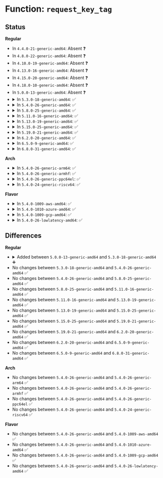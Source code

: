# Function: <code>request_key_tag</code>

## Status
<b>Regular</b>
<ul>
<li>
In <code>4.4.0-21-generic-amd64</code>: Absent ❓
</li>
<li>
In <code>4.8.0-22-generic-amd64</code>: Absent ❓
</li>
<li>
In <code>4.10.0-19-generic-amd64</code>: Absent ❓
</li>
<li>
In <code>4.13.0-16-generic-amd64</code>: Absent ❓
</li>
<li>
In <code>4.15.0-20-generic-amd64</code>: Absent ❓
</li>
<li>
In <code>4.18.0-10-generic-amd64</code>: Absent ❓
</li>
<li>
In <code>5.0.0-13-generic-amd64</code>: Absent ❓
</li>
<li>
<details>
<summary>In <code>5.3.0-18-generic-amd64</code>: ✅</summary>

```c
struct key * request_key_tag(struct key_type * type, const char * description, struct key_tag * domain_tag, const char * callout_info)
```

```json
{
  "name": "request_key_tag",
  "collision_type": "Unique Global",
  "inline_type": "No",
  "funcs": [
    {
      "addr": 18446744071583245728,
      "name": "request_key_tag",
      "external": true,
      "loc": "security/keys/request_key.c:690",
      "file": "security/keys/request_key.c",
      "inline": "seen, unknown",
      "caller_inline": [],
      "caller_func": [
        "fs/crypto/keyinfo.c:find_and_lock_process_key",
        "fs/ecryptfs/keystore.c:ecryptfs_keyring_auth_tok_for_sig",
        "fs/ecryptfs/keystore.c:ecryptfs_keyring_auth_tok_for_sig",
        "security/keys/encrypted-keys/masterkey_trusted.c:request_trusted_key",
        "security/integrity/digsig.c:integrity_digsig_verify",
        "security/integrity/digsig_asymmetric.c:asymmetric_verify",
        "security/integrity/evm/evm_crypto.c:evm_init_key",
        "lib/digsig.c:digsig_verify",
        "drivers/nvdimm/security.c:nvdimm_request_key",
        "net/dns_resolver/dns_query.c:dns_query"
      ]
    }
  ],
  "symbols": [
    {
      "addr": 18446744071583245728,
      "name": "request_key_tag",
      "section": ".text",
      "bind": "STB_GLOBAL",
      "size": 140
    }
  ]
}
```
</details>
</li>
<li>
<details>
<summary>In <code>5.4.0-26-generic-amd64</code>: ✅</summary>

```c
struct key * request_key_tag(struct key_type * type, const char * description, struct key_tag * domain_tag, const char * callout_info)
```

```json
{
  "name": "request_key_tag",
  "collision_type": "Unique Global",
  "inline_type": "No",
  "funcs": [
    {
      "addr": 18446744071583351552,
      "name": "request_key_tag",
      "external": true,
      "loc": "security/keys/request_key.c:690",
      "file": "security/keys/request_key.c",
      "inline": "seen, unknown",
      "caller_inline": [],
      "caller_func": [
        "fs/crypto/keysetup_v1.c:find_and_lock_process_key",
        "fs/ecryptfs/keystore.c:ecryptfs_keyring_auth_tok_for_sig",
        "fs/ecryptfs/keystore.c:ecryptfs_keyring_auth_tok_for_sig",
        "security/keys/encrypted-keys/masterkey_trusted.c:request_trusted_key",
        "security/integrity/digsig_asymmetric.c:asymmetric_verify",
        "security/integrity/evm/evm_crypto.c:evm_init_key",
        "lib/digsig.c:digsig_verify",
        "drivers/nvdimm/security.c:nvdimm_request_key",
        "net/dns_resolver/dns_query.c:dns_query"
      ]
    }
  ],
  "symbols": [
    {
      "addr": 18446744071583351552,
      "name": "request_key_tag",
      "section": ".text",
      "bind": "STB_GLOBAL",
      "size": 140
    }
  ]
}
```
</details>
</li>
<li>
<details>
<summary>In <code>5.8.0-25-generic-amd64</code>: ✅</summary>

```c
struct key * request_key_tag(struct key_type * type, const char * description, struct key_tag * domain_tag, const char * callout_info)
```

```json
{
  "name": "request_key_tag",
  "collision_type": "Unique Global",
  "inline_type": "No",
  "funcs": [
    {
      "addr": 18446744071583687600,
      "name": "request_key_tag",
      "external": true,
      "loc": "security/keys/request_key.c:690",
      "file": "security/keys/request_key.c",
      "inline": "seen, unknown",
      "caller_inline": [],
      "caller_func": [
        "fs/crypto/keysetup_v1.c:find_and_lock_process_key",
        "fs/ecryptfs/keystore.c:ecryptfs_keyring_auth_tok_for_sig",
        "fs/ecryptfs/keystore.c:ecryptfs_keyring_auth_tok_for_sig",
        "security/keys/encrypted-keys/encrypted.c:request_master_key",
        "security/keys/encrypted-keys/masterkey_trusted.c:request_trusted_key",
        "security/integrity/digsig_asymmetric.c:request_asymmetric_key",
        "security/integrity/evm/evm_crypto.c:evm_init_key",
        "lib/digsig.c:digsig_verify",
        "drivers/nvdimm/security.c:nvdimm_request_key",
        "net/dns_resolver/dns_query.c:dns_query"
      ]
    }
  ],
  "symbols": [
    {
      "addr": 18446744071583687600,
      "name": "request_key_tag",
      "section": ".text",
      "bind": "STB_GLOBAL",
      "size": 140
    }
  ]
}
```
</details>
</li>
<li>
<details>
<summary>In <code>5.11.0-16-generic-amd64</code>: ✅</summary>

```c
struct key * request_key_tag(struct key_type * type, const char * description, struct key_tag * domain_tag, const char * callout_info)
```

```json
{
  "name": "request_key_tag",
  "collision_type": "Unique Global",
  "inline_type": "No",
  "funcs": [
    {
      "addr": 18446744071583809184,
      "name": "request_key_tag",
      "external": true,
      "loc": "security/keys/request_key.c:690",
      "file": "security/keys/request_key.c",
      "inline": "seen, unknown",
      "caller_inline": [],
      "caller_func": [
        "fs/crypto/keysetup_v1.c:find_and_lock_process_key",
        "fs/ecryptfs/keystore.c:ecryptfs_keyring_auth_tok_for_sig",
        "fs/ecryptfs/keystore.c:ecryptfs_keyring_auth_tok_for_sig",
        "security/keys/encrypted-keys/encrypted.c:request_master_key",
        "security/keys/encrypted-keys/masterkey_trusted.c:request_trusted_key",
        "security/integrity/digsig_asymmetric.c:request_asymmetric_key",
        "security/integrity/evm/evm_crypto.c:evm_init_key",
        "lib/digsig.c:digsig_verify",
        "drivers/nvdimm/security.c:nvdimm_request_key",
        "net/dns_resolver/dns_query.c:dns_query"
      ]
    }
  ],
  "symbols": [
    {
      "addr": 18446744071583809184,
      "name": "request_key_tag",
      "section": ".text",
      "bind": "STB_GLOBAL",
      "size": 140
    }
  ]
}
```
</details>
</li>
<li>
<details>
<summary>In <code>5.13.0-19-generic-amd64</code>: ✅</summary>

```c
struct key * request_key_tag(struct key_type * type, const char * description, struct key_tag * domain_tag, const char * callout_info)
```

```json
{
  "name": "request_key_tag",
  "collision_type": "Unique Global",
  "inline_type": "No",
  "funcs": [
    {
      "addr": 18446744071583833456,
      "name": "request_key_tag",
      "external": true,
      "loc": "security/keys/request_key.c:690",
      "file": "security/keys/request_key.c",
      "inline": "seen, unknown",
      "caller_inline": [],
      "caller_func": [
        "fs/crypto/keysetup_v1.c:find_and_lock_process_key",
        "fs/ecryptfs/keystore.c:ecryptfs_keyring_auth_tok_for_sig",
        "fs/ecryptfs/keystore.c:ecryptfs_keyring_auth_tok_for_sig",
        "security/keys/encrypted-keys/encrypted.c:request_master_key",
        "security/keys/encrypted-keys/masterkey_trusted.c:request_trusted_key",
        "security/integrity/digsig_asymmetric.c:request_asymmetric_key",
        "security/integrity/evm/evm_crypto.c:evm_init_key",
        "lib/digsig.c:digsig_verify",
        "drivers/nvdimm/security.c:nvdimm_request_key",
        "net/dns_resolver/dns_query.c:dns_query"
      ]
    }
  ],
  "symbols": [
    {
      "addr": 18446744071583833456,
      "name": "request_key_tag",
      "section": ".text",
      "bind": "STB_GLOBAL",
      "size": 140
    }
  ]
}
```
</details>
</li>
<li>
<details>
<summary>In <code>5.15.0-25-generic-amd64</code>: ✅</summary>

```c
struct key * request_key_tag(struct key_type * type, const char * description, struct key_tag * domain_tag, const char * callout_info)
```

```json
{
  "name": "request_key_tag",
  "collision_type": "Unique Global",
  "inline_type": "No",
  "funcs": [
    {
      "addr": 18446744071584196448,
      "name": "request_key_tag",
      "external": true,
      "loc": "security/keys/request_key.c:690",
      "file": "security/keys/request_key.c",
      "inline": "seen, unknown",
      "caller_inline": [],
      "caller_func": [
        "fs/crypto/keysetup_v1.c:find_and_lock_process_key",
        "fs/ecryptfs/keystore.c:ecryptfs_keyring_auth_tok_for_sig",
        "fs/ecryptfs/keystore.c:ecryptfs_keyring_auth_tok_for_sig",
        "security/keys/encrypted-keys/encrypted.c:request_master_key",
        "security/keys/encrypted-keys/masterkey_trusted.c:request_trusted_key",
        "security/integrity/digsig_asymmetric.c:request_asymmetric_key",
        "security/integrity/evm/evm_crypto.c:evm_init_key",
        "lib/digsig.c:digsig_verify",
        "drivers/nvdimm/security.c:nvdimm_request_key",
        "net/dns_resolver/dns_query.c:dns_query"
      ]
    }
  ],
  "symbols": [
    {
      "addr": 18446744071584196448,
      "name": "request_key_tag",
      "section": ".text",
      "bind": "STB_GLOBAL",
      "size": 140
    }
  ]
}
```
</details>
</li>
<li>
<details>
<summary>In <code>5.19.0-21-generic-amd64</code>: ✅</summary>

```c
struct key * request_key_tag(struct key_type * type, const char * description, struct key_tag * domain_tag, const char * callout_info)
```

```json
{
  "name": "request_key_tag",
  "collision_type": "Unique Global",
  "inline_type": "No",
  "funcs": [
    {
      "addr": 18446744071584798000,
      "name": "request_key_tag",
      "external": true,
      "loc": "security/keys/request_key.c:690",
      "file": "security/keys/request_key.c",
      "inline": "seen, unknown",
      "caller_inline": [],
      "caller_func": [
        "fs/crypto/keysetup_v1.c:find_and_lock_process_key",
        "fs/ecryptfs/keystore.c:ecryptfs_keyring_auth_tok_for_sig",
        "fs/ecryptfs/keystore.c:ecryptfs_keyring_auth_tok_for_sig",
        "security/keys/encrypted-keys/encrypted.c:request_master_key",
        "security/keys/encrypted-keys/masterkey_trusted.c:request_trusted_key",
        "security/integrity/digsig_asymmetric.c:request_asymmetric_key",
        "security/integrity/evm/evm_crypto.c:evm_init_key",
        "lib/digsig.c:digsig_verify",
        "drivers/nvdimm/security.c:nvdimm_request_key",
        "net/dns_resolver/dns_query.c:dns_query"
      ]
    }
  ],
  "symbols": [
    {
      "addr": 18446744071584798000,
      "name": "request_key_tag",
      "section": ".text",
      "bind": "STB_GLOBAL",
      "size": 188
    }
  ]
}
```
</details>
</li>
<li>
<details>
<summary>In <code>6.2.0-20-generic-amd64</code>: ✅</summary>

```c
struct key * request_key_tag(struct key_type * type, const char * description, struct key_tag * domain_tag, const char * callout_info)
```

```json
{
  "name": "request_key_tag",
  "collision_type": "Unique Global",
  "inline_type": "No",
  "funcs": [
    {
      "addr": 18446744071585495776,
      "name": "request_key_tag",
      "external": true,
      "loc": "security/keys/request_key.c:690",
      "file": "security/keys/request_key.c",
      "inline": "seen, unknown",
      "caller_inline": [],
      "caller_func": [
        "fs/crypto/keysetup_v1.c:find_and_lock_process_key",
        "fs/ecryptfs/keystore.c:ecryptfs_keyring_auth_tok_for_sig",
        "fs/ecryptfs/keystore.c:ecryptfs_keyring_auth_tok_for_sig",
        "security/keys/encrypted-keys/encrypted.c:request_master_key",
        "security/keys/encrypted-keys/masterkey_trusted.c:request_trusted_key",
        "security/integrity/digsig_asymmetric.c:request_asymmetric_key",
        "security/integrity/evm/evm_crypto.c:evm_init_key",
        "lib/digsig.c:digsig_verify",
        "drivers/nvdimm/security.c:nvdimm_request_key",
        "net/dns_resolver/dns_query.c:dns_query"
      ]
    }
  ],
  "symbols": [
    {
      "addr": 18446744071585495776,
      "name": "request_key_tag",
      "section": ".text",
      "bind": "STB_GLOBAL",
      "size": 188
    }
  ]
}
```
</details>
</li>
<li>
<details>
<summary>In <code>6.5.0-9-generic-amd64</code>: ✅</summary>

```c
struct key * request_key_tag(struct key_type * type, const char * description, struct key_tag * domain_tag, const char * callout_info)
```

```json
{
  "name": "request_key_tag",
  "collision_type": "Unique Global",
  "inline_type": "No",
  "funcs": [
    {
      "addr": 18446744071585727328,
      "name": "request_key_tag",
      "external": true,
      "loc": "security/keys/request_key.c:706",
      "file": "security/keys/request_key.c",
      "inline": "seen, unknown",
      "caller_inline": [],
      "caller_func": [
        "fs/crypto/keysetup_v1.c:find_and_lock_process_key",
        "fs/ecryptfs/keystore.c:ecryptfs_keyring_auth_tok_for_sig",
        "fs/ecryptfs/keystore.c:ecryptfs_keyring_auth_tok_for_sig",
        "security/keys/encrypted-keys/encrypted.c:request_master_key",
        "security/keys/encrypted-keys/masterkey_trusted.c:request_trusted_key",
        "security/integrity/digsig_asymmetric.c:request_asymmetric_key",
        "security/integrity/evm/evm_crypto.c:evm_init_key",
        "lib/digsig.c:digsig_verify",
        "drivers/nvdimm/security.c:nvdimm_request_key",
        "net/dns_resolver/dns_query.c:dns_query"
      ]
    }
  ],
  "symbols": [
    {
      "addr": 18446744071585727328,
      "name": "request_key_tag",
      "section": ".text",
      "bind": "STB_GLOBAL",
      "size": 188
    }
  ]
}
```
</details>
</li>
<li>
<details>
<summary>In <code>6.8.0-31-generic-amd64</code>: ✅</summary>

```c
struct key * request_key_tag(struct key_type * type, const char * description, struct key_tag * domain_tag, const char * callout_info)
```

```json
{
  "name": "request_key_tag",
  "collision_type": "Unique Global",
  "inline_type": "No",
  "funcs": [
    {
      "addr": 18446744071585974512,
      "name": "request_key_tag",
      "external": true,
      "loc": "security/keys/request_key.c:706",
      "file": "security/keys/request_key.c",
      "inline": "seen, unknown",
      "caller_inline": [],
      "caller_func": [
        "fs/crypto/keysetup_v1.c:find_and_lock_process_key",
        "fs/ecryptfs/keystore.c:ecryptfs_keyring_auth_tok_for_sig",
        "fs/ecryptfs/keystore.c:ecryptfs_keyring_auth_tok_for_sig",
        "security/keys/encrypted-keys/encrypted.c:request_master_key",
        "security/keys/encrypted-keys/masterkey_trusted.c:request_trusted_key",
        "security/integrity/digsig_asymmetric.c:request_asymmetric_key",
        "security/integrity/evm/evm_crypto.c:evm_init_key",
        "lib/digsig.c:digsig_verify",
        "drivers/nvdimm/security.c:nvdimm_request_key",
        "net/dns_resolver/dns_query.c:dns_query"
      ]
    }
  ],
  "symbols": [
    {
      "addr": 18446744071585974512,
      "name": "request_key_tag",
      "section": ".text",
      "bind": "STB_GLOBAL",
      "size": 188
    }
  ]
}
```
</details>
</li>
</ul>
<b>Arch</b>
<ul>
<li>
<details>
<summary>In <code>5.4.0-26-generic-arm64</code>: ✅</summary>

```c
struct key * request_key_tag(struct key_type * type, const char * description, struct key_tag * domain_tag, const char * callout_info)
```

```json
{
  "name": "request_key_tag",
  "collision_type": "Unique Global",
  "inline_type": "No",
  "funcs": [
    {
      "addr": 18446603336495095784,
      "name": "request_key_tag",
      "external": true,
      "loc": "security/keys/request_key.c:690",
      "file": "security/keys/request_key.c",
      "inline": "seen, unknown",
      "caller_inline": [],
      "caller_func": [
        "fs/crypto/keysetup_v1.c:find_and_lock_process_key",
        "fs/ecryptfs/keystore.c:ecryptfs_keyring_auth_tok_for_sig",
        "fs/ecryptfs/keystore.c:ecryptfs_keyring_auth_tok_for_sig",
        "security/keys/encrypted-keys/masterkey_trusted.c:request_trusted_key",
        "security/integrity/digsig_asymmetric.c:asymmetric_verify",
        "security/integrity/evm/evm_crypto.c:evm_init_key",
        "lib/digsig.c:digsig_verify",
        "drivers/nvdimm/security.c:nvdimm_request_key",
        "net/dns_resolver/dns_query.c:dns_query"
      ]
    }
  ],
  "symbols": [
    {
      "addr": 18446603336495095784,
      "name": "request_key_tag",
      "section": ".text",
      "bind": "STB_GLOBAL",
      "size": 176
    }
  ]
}
```
</details>
</li>
<li>
<details>
<summary>In <code>5.4.0-26-generic-armhf</code>: ✅</summary>

```c
struct key * request_key_tag(struct key_type * type, const char * description, struct key_tag * domain_tag, const char * callout_info)
```

```json
{
  "name": "request_key_tag",
  "collision_type": "Unique Global",
  "inline_type": "No",
  "funcs": [
    {
      "addr": 3228489336,
      "name": "request_key_tag",
      "external": true,
      "loc": "security/keys/request_key.c:690",
      "file": "security/keys/request_key.c",
      "inline": "seen, unknown",
      "caller_inline": [],
      "caller_func": [
        "fs/crypto/keysetup_v1.c:find_and_lock_process_key",
        "fs/ecryptfs/keystore.c:ecryptfs_keyring_auth_tok_for_sig",
        "fs/ecryptfs/keystore.c:ecryptfs_keyring_auth_tok_for_sig",
        "security/keys/encrypted-keys/encrypted.c:request_master_key",
        "security/keys/encrypted-keys/masterkey_trusted.c:request_trusted_key",
        "security/integrity/digsig_asymmetric.c:asymmetric_verify",
        "security/integrity/evm/evm_crypto.c:evm_init_key",
        "lib/digsig.c:digsig_verify",
        "net/dns_resolver/dns_query.c:dns_query"
      ]
    }
  ],
  "symbols": [
    {
      "addr": 3228489336,
      "name": "request_key_tag",
      "section": ".text",
      "bind": "STB_GLOBAL",
      "size": 156
    }
  ]
}
```
</details>
</li>
<li>
<details>
<summary>In <code>5.4.0-26-generic-ppc64el</code>: ✅</summary>

```c
struct key * request_key_tag(struct key_type * type, const char * description, struct key_tag * domain_tag, const char * callout_info)
```

```json
{
  "name": "request_key_tag",
  "collision_type": "Unique Global",
  "inline_type": "No",
  "funcs": [
    {
      "addr": 13835058055288998352,
      "name": "request_key_tag",
      "external": true,
      "loc": "security/keys/request_key.c:690",
      "file": "security/keys/request_key.c",
      "inline": "seen, unknown",
      "caller_inline": [],
      "caller_func": [
        "fs/crypto/keysetup_v1.c:find_and_lock_process_key",
        "fs/ecryptfs/keystore.c:ecryptfs_keyring_auth_tok_for_sig",
        "fs/ecryptfs/keystore.c:ecryptfs_keyring_auth_tok_for_sig",
        "security/keys/encrypted-keys/masterkey_trusted.c:request_trusted_key",
        "security/integrity/digsig_asymmetric.c:asymmetric_verify",
        "security/integrity/evm/evm_crypto.c:evm_init_key",
        "lib/digsig.c:digsig_verify",
        "drivers/nvdimm/security.c:nvdimm_request_key",
        "net/dns_resolver/dns_query.c:dns_query"
      ]
    }
  ],
  "symbols": [
    {
      "addr": 13835058055288998352,
      "name": "request_key_tag",
      "section": ".text",
      "bind": "STB_GLOBAL",
      "size": 232
    }
  ]
}
```
</details>
</li>
<li>
<details>
<summary>In <code>5.4.0-24-generic-riscv64</code>: ✅</summary>

```c
struct key * request_key_tag(struct key_type * type, const char * description, struct key_tag * domain_tag, const char * callout_info)
```

```json
{
  "name": "request_key_tag",
  "collision_type": "Unique Global",
  "inline_type": "No",
  "funcs": [
    {
      "addr": 18446743936274357504,
      "name": "request_key_tag",
      "external": true,
      "loc": "security/keys/request_key.c:690",
      "file": "security/keys/request_key.c",
      "inline": "seen, unknown",
      "caller_inline": [],
      "caller_func": [
        "fs/crypto/keysetup_v1.c:find_and_lock_process_key",
        "fs/ecryptfs/keystore.c:ecryptfs_keyring_auth_tok_for_sig",
        "fs/ecryptfs/keystore.c:ecryptfs_keyring_auth_tok_for_sig",
        "security/keys/encrypted-keys/masterkey_trusted.c:request_trusted_key",
        "security/integrity/digsig_asymmetric.c:asymmetric_verify",
        "security/integrity/evm/evm_crypto.c:evm_init_key",
        "lib/digsig.c:digsig_verify",
        "drivers/nvdimm/security.c:nvdimm_request_key",
        "net/dns_resolver/dns_query.c:dns_query"
      ]
    }
  ],
  "symbols": [
    {
      "addr": 18446743936274357504,
      "name": "request_key_tag",
      "section": ".text",
      "bind": "STB_GLOBAL",
      "size": 128
    }
  ]
}
```
</details>
</li>
</ul>
<b>Flavor</b>
<ul>
<li>
<details>
<summary>In <code>5.4.0-1009-aws-amd64</code>: ✅</summary>

```c
struct key * request_key_tag(struct key_type * type, const char * description, struct key_tag * domain_tag, const char * callout_info)
```

```json
{
  "name": "request_key_tag",
  "collision_type": "Unique Global",
  "inline_type": "No",
  "funcs": [
    {
      "addr": 18446744071583320288,
      "name": "request_key_tag",
      "external": true,
      "loc": "security/keys/request_key.c:690",
      "file": "security/keys/request_key.c",
      "inline": "seen, unknown",
      "caller_inline": [],
      "caller_func": [
        "fs/crypto/keysetup_v1.c:find_and_lock_process_key",
        "fs/ecryptfs/keystore.c:ecryptfs_keyring_auth_tok_for_sig",
        "fs/ecryptfs/keystore.c:ecryptfs_keyring_auth_tok_for_sig",
        "security/keys/encrypted-keys/masterkey_trusted.c:request_trusted_key",
        "security/integrity/digsig_asymmetric.c:asymmetric_verify",
        "security/integrity/evm/evm_crypto.c:evm_init_key",
        "lib/digsig.c:digsig_verify",
        "drivers/nvdimm/security.c:nvdimm_request_key",
        "net/dns_resolver/dns_query.c:dns_query"
      ]
    }
  ],
  "symbols": [
    {
      "addr": 18446744071583320288,
      "name": "request_key_tag",
      "section": ".text",
      "bind": "STB_GLOBAL",
      "size": 140
    }
  ]
}
```
</details>
</li>
<li>
<details>
<summary>In <code>5.4.0-1010-azure-amd64</code>: ✅</summary>

```c
struct key * request_key_tag(struct key_type * type, const char * description, struct key_tag * domain_tag, const char * callout_info)
```

```json
{
  "name": "request_key_tag",
  "collision_type": "Unique Global",
  "inline_type": "No",
  "funcs": [
    {
      "addr": 18446744071583257392,
      "name": "request_key_tag",
      "external": true,
      "loc": "security/keys/request_key.c:690",
      "file": "security/keys/request_key.c",
      "inline": "seen, unknown",
      "caller_inline": [],
      "caller_func": [
        "fs/crypto/keysetup_v1.c:find_and_lock_process_key",
        "fs/ecryptfs/keystore.c:ecryptfs_keyring_auth_tok_for_sig",
        "fs/ecryptfs/keystore.c:ecryptfs_keyring_auth_tok_for_sig",
        "security/keys/encrypted-keys/masterkey_trusted.c:request_trusted_key",
        "security/integrity/digsig_asymmetric.c:asymmetric_verify",
        "security/integrity/evm/evm_crypto.c:evm_init_key",
        "lib/digsig.c:digsig_verify",
        "drivers/nvdimm/security.c:nvdimm_request_key",
        "net/dns_resolver/dns_query.c:dns_query"
      ]
    }
  ],
  "symbols": [
    {
      "addr": 18446744071583257392,
      "name": "request_key_tag",
      "section": ".text",
      "bind": "STB_GLOBAL",
      "size": 140
    }
  ]
}
```
</details>
</li>
<li>
<details>
<summary>In <code>5.4.0-1009-gcp-amd64</code>: ✅</summary>

```c
struct key * request_key_tag(struct key_type * type, const char * description, struct key_tag * domain_tag, const char * callout_info)
```

```json
{
  "name": "request_key_tag",
  "collision_type": "Unique Global",
  "inline_type": "No",
  "funcs": [
    {
      "addr": 18446744071583304064,
      "name": "request_key_tag",
      "external": true,
      "loc": "security/keys/request_key.c:690",
      "file": "security/keys/request_key.c",
      "inline": "seen, unknown",
      "caller_inline": [],
      "caller_func": [
        "fs/crypto/keysetup_v1.c:find_and_lock_process_key",
        "fs/ecryptfs/keystore.c:ecryptfs_keyring_auth_tok_for_sig",
        "fs/ecryptfs/keystore.c:ecryptfs_keyring_auth_tok_for_sig",
        "security/keys/encrypted-keys/masterkey_trusted.c:request_trusted_key",
        "security/integrity/digsig_asymmetric.c:asymmetric_verify",
        "security/integrity/evm/evm_crypto.c:evm_init_key",
        "lib/digsig.c:digsig_verify",
        "drivers/nvdimm/security.c:nvdimm_request_key",
        "net/dns_resolver/dns_query.c:dns_query"
      ]
    }
  ],
  "symbols": [
    {
      "addr": 18446744071583304064,
      "name": "request_key_tag",
      "section": ".text",
      "bind": "STB_GLOBAL",
      "size": 140
    }
  ]
}
```
</details>
</li>
<li>
<details>
<summary>In <code>5.4.0-26-lowlatency-amd64</code>: ✅</summary>

```c
struct key * request_key_tag(struct key_type * type, const char * description, struct key_tag * domain_tag, const char * callout_info)
```

```json
{
  "name": "request_key_tag",
  "collision_type": "Unique Global",
  "inline_type": "No",
  "funcs": [
    {
      "addr": 18446744071583399024,
      "name": "request_key_tag",
      "external": true,
      "loc": "security/keys/request_key.c:690",
      "file": "security/keys/request_key.c",
      "inline": "seen, unknown",
      "caller_inline": [],
      "caller_func": [
        "fs/crypto/keysetup_v1.c:find_and_lock_process_key",
        "fs/ecryptfs/keystore.c:ecryptfs_keyring_auth_tok_for_sig",
        "fs/ecryptfs/keystore.c:ecryptfs_keyring_auth_tok_for_sig",
        "security/keys/encrypted-keys/masterkey_trusted.c:request_trusted_key",
        "security/integrity/digsig_asymmetric.c:asymmetric_verify",
        "security/integrity/evm/evm_crypto.c:evm_init_key",
        "lib/digsig.c:digsig_verify",
        "drivers/nvdimm/security.c:nvdimm_request_key",
        "net/dns_resolver/dns_query.c:dns_query"
      ]
    }
  ],
  "symbols": [
    {
      "addr": 18446744071583399024,
      "name": "request_key_tag",
      "section": ".text",
      "bind": "STB_GLOBAL",
      "size": 140
    }
  ]
}
```
</details>
</li>
</ul>

## Differences
<b>Regular</b>
<ul>
<li>
<details>
<summary>Added between <code>5.0.0-13-generic-amd64</code> and <code>5.3.0-18-generic-amd64</code> ➕</summary>

```c
struct key * request_key_tag(struct key_type * type, const char * description, struct key_tag * domain_tag, const char * callout_info)
```
</details>
</li>
<li>
No changes between <code>5.3.0-18-generic-amd64</code> and <code>5.4.0-26-generic-amd64</code> ✅
</li>
<li>
No changes between <code>5.4.0-26-generic-amd64</code> and <code>5.8.0-25-generic-amd64</code> ✅
</li>
<li>
No changes between <code>5.8.0-25-generic-amd64</code> and <code>5.11.0-16-generic-amd64</code> ✅
</li>
<li>
No changes between <code>5.11.0-16-generic-amd64</code> and <code>5.13.0-19-generic-amd64</code> ✅
</li>
<li>
No changes between <code>5.13.0-19-generic-amd64</code> and <code>5.15.0-25-generic-amd64</code> ✅
</li>
<li>
No changes between <code>5.15.0-25-generic-amd64</code> and <code>5.19.0-21-generic-amd64</code> ✅
</li>
<li>
No changes between <code>5.19.0-21-generic-amd64</code> and <code>6.2.0-20-generic-amd64</code> ✅
</li>
<li>
No changes between <code>6.2.0-20-generic-amd64</code> and <code>6.5.0-9-generic-amd64</code> ✅
</li>
<li>
No changes between <code>6.5.0-9-generic-amd64</code> and <code>6.8.0-31-generic-amd64</code> ✅
</li>
</ul>
<b>Arch</b>
<ul>
<li>
No changes between <code>5.4.0-26-generic-amd64</code> and <code>5.4.0-26-generic-arm64</code> ✅
</li>
<li>
No changes between <code>5.4.0-26-generic-amd64</code> and <code>5.4.0-26-generic-armhf</code> ✅
</li>
<li>
No changes between <code>5.4.0-26-generic-amd64</code> and <code>5.4.0-26-generic-ppc64el</code> ✅
</li>
<li>
No changes between <code>5.4.0-26-generic-amd64</code> and <code>5.4.0-24-generic-riscv64</code> ✅
</li>
</ul>
<b>Flavor</b>
<ul>
<li>
No changes between <code>5.4.0-26-generic-amd64</code> and <code>5.4.0-1009-aws-amd64</code> ✅
</li>
<li>
No changes between <code>5.4.0-26-generic-amd64</code> and <code>5.4.0-1010-azure-amd64</code> ✅
</li>
<li>
No changes between <code>5.4.0-26-generic-amd64</code> and <code>5.4.0-1009-gcp-amd64</code> ✅
</li>
<li>
No changes between <code>5.4.0-26-generic-amd64</code> and <code>5.4.0-26-lowlatency-amd64</code> ✅
</li>
</ul>
